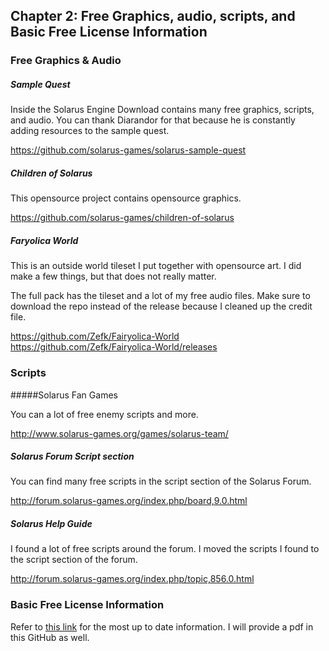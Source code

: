 
## Chapter 2: Free Graphics, audio, scripts, and Basic Free License Information

### Free Graphics & Audio

##### Sample Quest

Inside the Solarus Engine Download contains many free graphics, scripts, and audio. You can thank Diarandor for that because he is constantly adding resources to the sample quest.

https://github.com/solarus-games/solarus-sample-quest

##### Children of Solarus

This opensource project contains opensource graphics.

https://github.com/solarus-games/children-of-solarus

##### Faryolica World

This is an outside world tileset I put together with opensource art. I did make a few things, but that does not really matter.

The full pack has the tileset and a lot of my free audio files. Make sure to download the repo instead of the release because I cleaned up the credit file. 

https://github.com/Zefk/Fairyolica-World
https://github.com/Zefk/Fairyolica-World/releases

### Scripts

#####Solarus Fan Games

You can a lot of free enemy scripts and more.

http://www.solarus-games.org/games/solarus-team/

##### Solarus Forum Script section

You can find many free scripts in the script section of the Solarus Forum.

http://forum.solarus-games.org/index.php/board,9.0.html

##### Solarus Help Guide

I found a lot of free scripts around the forum. I moved the scripts I found to the script section of the forum. 

http://forum.solarus-games.org/index.php/topic,856.0.html

### Basic Free License Information

Refer to [this link](http://forum.solarus-games.org/index.php/topic,610.0.html) for the most up to date information. I will provide a pdf in this GitHub as well.


